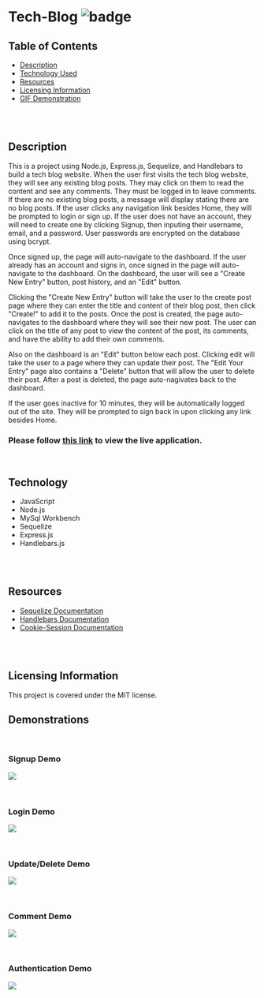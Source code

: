 # Tech-Blog ![badge](https://img.shields.io/badge/license-MIT-blue)

## Table of Contents
* [Description](#description)
* [Technology Used](#technology)
* [Resources](#resources)
* [Licensing Information](#licensing)
* [GIF Demonstration](#demonstrations)
<br>
<br>

## Description

This is a project using Node.js, Express.js, Sequelize, and Handlebars to build a tech blog website. When the user first visits the tech blog website, they will see any existing blog posts. They may click on them to read the content and see any comments. They must be logged in to leave comments. If there are no existing blog posts, a message will display stating there are no blog posts. If the user clicks any navigation link besides Home, they will be prompted to login or sign up. If the user does not have an account, they will need to create one by clicking Signup, then inputing their username, email, and a password. User passwords are encrypted on the database using bcrypt. 

Once signed up, the page will auto-navigate to the dashboard. If the user already has an account and signs in, once signed in the page will auto-navigate to the dashboard.  On the dashboard, the user will see a "Create New Entry" button, post history, and an "Edit" button. 

Clicking the "Create New Entry" button will take the user to the create post page where they can enter the title and content of their blog post, then click "Create!" to add it to the posts. Once the post is created, the page auto-navigates to the dashboard where they will see their new post. The user can click on the title of any post to view the content of the post, its comments, and have the ability to add their own comments.

Also on the dashboard is an "Edit" button below each post. Clicking edit will take the user to a page where they can update their post. The "Edit Your Entry" page also contains a "Delete" button that will allow the user to delete their post. After a post is deleted, the page auto-nagivates back to the dashboard.

If the user goes inactive for 10 minutes, they will be automatically logged out of the site. They will be prompted to sign back in upon clicking any link besides Home.

### Please follow [this link](https://intense-bayou-51128.herokuapp.com/) to view the live application.
<br>

## Technology
* JavaScript
* Node.js
* MySql Workbench
* Sequelize
* Express.js
* Handlebars.js
<br>
<br>

## Resources
* [Sequelize Documentation](https://sequelize.org/master/index.html)
* [Handlebars Documentation](https://handlebarsjs.com/)
* [Cookie-Session Documentation](http://expressjs.com/en/resources/middleware/cookie-session.html)
<br>
<br>

## Licensing Information
This project is covered under the MIT license.

## Demonstrations
<br>

### Signup Demo
![](gifs/signup-gif.gif)

<br>

### Login Demo
![](gifs/login-gif.gif)

<br>

### Update/Delete Demo
![](gifs/update-del-gif.gif)

<br>

### Comment Demo
![](gifs/comment-gif.gif)

<br>

### Authentication Demo
![](gifs/auth-demo.gif)